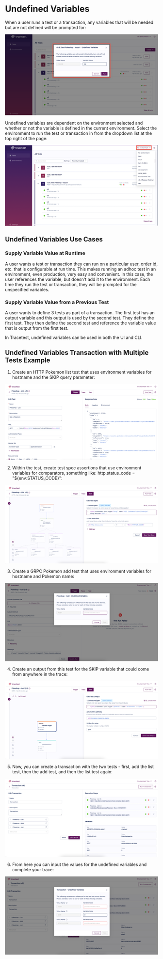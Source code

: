 # Undefined Variables

When a user runs a test or a transaction, any variables that will be needed but are not defined will be prompted for:

![Undefined Variables Modal](../img/undefined-variables-modal.png)

Undefined variables are dependent on the environment selected and whether or not the variable is defined in the current environment. Select the environment to run the test or transaction in from the dropdown list at the top right of the page:

![Select Environment Drop Down](../img/select-environment-drop-down.png)

## **Undefined Variables Use Cases**

### **Supply Variable Value at Runtime** 

A user wants a test or transaction they can run on a particular user, order id, etc. that is configurable at run time. This makes running an adhoc test in an environment, even production, very easy and convenient. In this case, the user references the variable, but doesn't add it to the environment. Each time they run the test or transaction, they will be prompted for the unspecified variables.

### **Supply Variable Value from a Previous Test**

A user wants to define 3 tests as part of a transaction. The first test has an output variable and this output is used by the second test. They define the first test. They then define the second test and reference the variable value that is output from the first test. 

In Tracetest, undefined variables can be used in both the UI and CLI. 

## **Undefined Variables Transaction with Multiple Tests Example**

1. Create an HTTP Pokemon list test that uses environment variables for hostname and the SKIP query parameter:

![Create Pokemon List](../img/pokeshop-list.png)

2. Within the test, create test spec assertions that use environment variables for comparators, something like: http.status_code = "${env:STATUS_CODE}":

![Create Test Spec Assertionsl](../img/create-test-spec-assertions.png)

3. Create a GRPC Pokemon add test that uses environment variables for hostname and Pokemon name:

![Create GRPC](../img/create-grpc.png)

4. Create an output from this test for the SKIP variable that could come from anywhere in the trace:

![Test Output](../img/test-output.png)

5. Now, you can create a transaction with the two tests - first, add the list test, then the add test, and then the list test again:

![Create Transaction](../img/create-transaction.png)

6. From here you can input the values for the undefined variables and complete your trace:

![Input Values](../img/input-values.png)